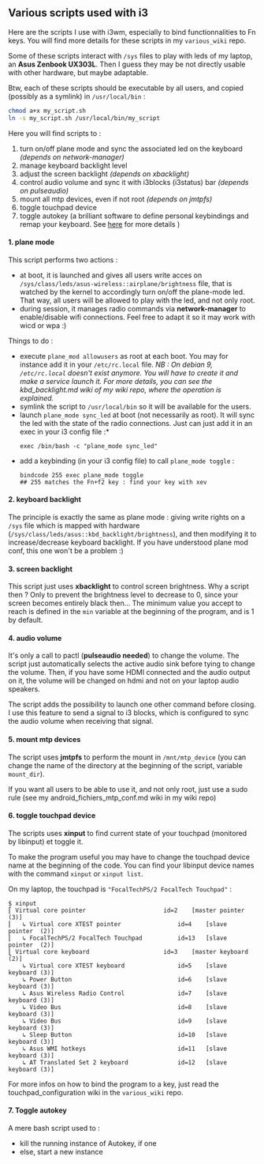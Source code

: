 ## Various scripts used with i3

Here are the scripts I use with i3wm, especially to bind functionnalities to Fn keys. You will find more details for these scripts in my `various_wiki` repo.

Some of these scripts interact with `/sys` files to play with leds of my laptop, an **Asus Zenbook UX303L**. Then I guess they may be not directly usable with other hardware, but maybe adaptable.

Btw, each of these scripts should be executable by all users, and copied (possibly as a symlink) in `/usr/local/bin` : 
```bash
chmod a+x my_script.sh
ln -s my_script.sh /usr/local/bin/my_script
```

Here you will find scripts to :
1. turn on/off plane mode and sync the associated led on the keyboard *(depends on network-manager)*
2. manage keyboard backlight level
3. adjust the screen backlight *(depends on xbacklight)*
4. control audio volume and sync it with i3blocks (i3status) bar *(depends on pulseaudio)*
5. mount all mtp devices, even if not root *(depends on jmtpfs)*
6. toggle touchpad device
7. toggle autokey (a brilliant software to define personal keybindings and remap your keyboard. See [here](https://github.com/autokey/autokey) for more details ) 

#### 1. plane mode

This script performs two actions : 
- at boot, it is launched and gives all users write acces on `/sys/class/leds/asus-wireless::airplane/brightness` file, that is watched by the kernel to accordingly turn on/off the plane-mode led. That way, all users will be allowed to play with the led, and not only root.
- during session, it manages radio commands via **network-manager** to enable/disable wifi connections. Feel free to adapt it so it may work with wicd or wpa :)

Things to do : 
- execute `plane_mod allowusers` as root at each boot. You may for instance add it in your `/etc/rc.local` file. *NB : On debian 9, `/etc/rc.local` doesn't exist anymore. You will have to create it and make a service launch it. For more details, you can see the kbd_backlight.md wiki of my wiki repo, where the operation is explained.*
- symlink the script to `/usr/local/bin` so it will be available for the users.
- launch `plane_mode sync_led` at boot (not necessarily as root). It will sync the led with the state of the radio connections. Just can just add it in an exec in your i3 config file :*
    ```
    exec /bin/bash -c "plane_mode sync_led"
    ```
- add a keybinding (in your i3 config file) to call `plane_mode toggle` : 
    ```
    bindcode 255 exec plane_mode toggle
    ## 255 matches the Fn+f2 key : find your key with xev
    ```

#### 2. keyboard backlight

The principle is exactly the same as plane mode : giving write rights on a `/sys` file which is mapped with hardware (`/sys/class/leds/asus::kbd_backlight/brightness`), and then modifying it to increase/decrease keyboard backlight. If you have understood plane mod conf, this one won't be a problem :)

#### 3. screen backlight

This script just uses **xbacklight** to control screen brightness. Why a script then ? Only to prevent the brightness level to decrease to 0, since your screen becomes entirely black then... The minimum value you accept to reach is defined in the `min` variable at the beginning of the program, and is 1 by default.

#### 4. audio volume

It's only a call to pactl (**pulseaudio needed**) to change the volume. The script just automatically selects the active audio sink before tying to change the volume. Then, if you have some HDMI connected and the audio output on it, the volume will be changed on hdmi and not on your laptop audio speakers.

The script adds the possibility to launch one other command before closing. I use this feature to send a signal to i3 blocks, which is configured to sync the audio volume when receiving that signal.

#### 5. mount mtp devices
The script uses **jmtpfs** to perform the mount in `/mnt/mtp_device` (you can change the name of the directory at the beginning of the script, variable `mount_dir`).

If you want all users to be able to use it, and not only root, just use a sudo rule (see my android_fichiers_mtp_conf.md wiki in my wiki repo)

#### 6. toggle touchpad device
The scripts uses **xinput** to find current state of your touchpad (monitored by libinput) et toggle it.

To make the program useful you may have to change the touchpad device name at the beginning of the code. You can find your libinput device names with the command `xinput` or `xinput list`.

On my laptop, the touchpad is `"FocalTechPS/2 FocalTech Touchpad"` : 
```
$ xinput
⎡ Virtual core pointer                    	id=2	[master pointer  (3)]
⎜   ↳ Virtual core XTEST pointer              	id=4	[slave  pointer  (2)]
⎜   ↳ FocalTechPS/2 FocalTech Touchpad        	id=13	[slave  pointer  (2)]
⎣ Virtual core keyboard                   	id=3	[master keyboard (2)]
    ↳ Virtual core XTEST keyboard             	id=5	[slave  keyboard (3)]
    ↳ Power Button                            	id=6	[slave  keyboard (3)]
    ↳ Asus Wireless Radio Control             	id=7	[slave  keyboard (3)]
    ↳ Video Bus                               	id=8	[slave  keyboard (3)]
    ↳ Video Bus                               	id=9	[slave  keyboard (3)]
    ↳ Sleep Button                            	id=10	[slave  keyboard (3)]
    ↳ Asus WMI hotkeys                        	id=11	[slave  keyboard (3)]
    ↳ AT Translated Set 2 keyboard            	id=12	[slave  keyboard (3)]
```
    
For more infos on how to bind the program to a key, just read the touchpad_configuration wiki in the `various_wiki` repo.

#### 7. Toggle autokey
A mere bash script used to :

- kill the running instance of Autokey, if one
- else, start a new instance
